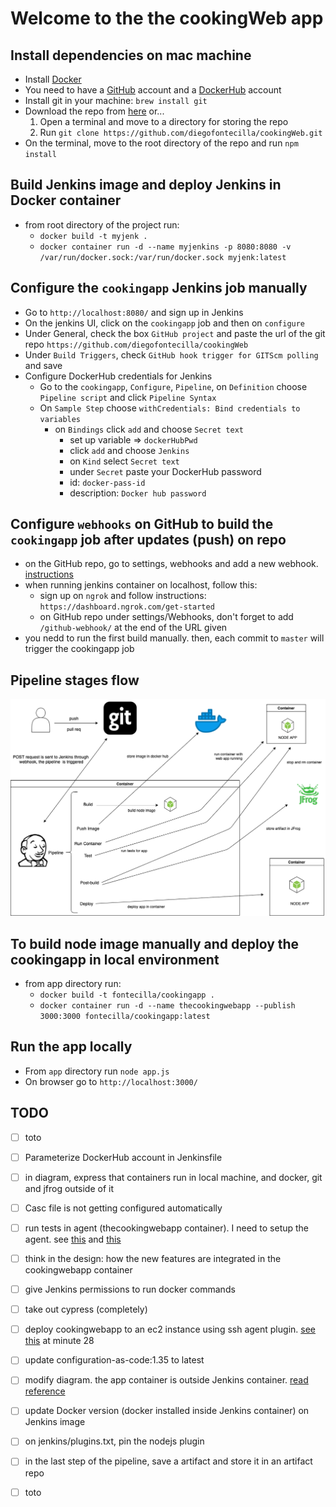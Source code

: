 # Welcome to the the cookingWeb app

## Install dependencies on mac machine

* Install [Docker](https://docs.docker.com/docker-for-mac/install/)
* You need to have a [GitHub](https://github.com/) account and a [DockerHub](https://www.docker.com/) account
* Install git in your machine: `brew install git`
* Download the repo from [here](https://github.com/diegofontecilla/cookingWeb) or...
  1. Open a terminal and move to a directory for storing the repo
  1. Run `git clone https://github.com/diegofontecilla/cookingWeb.git`
* On the terminal, move to the root directory of the repo and run `npm install`

## Build Jenkins image and deploy Jenkins in Docker container

* from root directory of the project run:
  * `docker build -t myjenk .`
  * `docker container run -d --name myjenkins -p 8080:8080 -v /var/run/docker.sock:/var/run/docker.sock myjenk:latest`

## Configure the `cookingapp` Jenkins job manually

* Go to `http://localhost:8080/` and sign up in Jenkins
* On the jenkins UI, click on the `cookingapp` job and then on `configure`
* Under General, check the box `GitHub project` and paste the url of the git repo `https://github.com/diegofontecilla/cookingWeb`
* Under `Build Triggers`, check `GitHub hook trigger for GITScm polling` and save
* Configure DockerHub credentials for Jenkins
  * Go to the `cookingapp`, `Configure`, `Pipeline`, on `Definition` choose `Pipeline script` and click `Pipeline Syntax`
  * On `Sample Step` choose `withCredentials: Bind credentials to variables`
    * on `Bindings` click `add` and choose `Secret text`
      * set up variable => `dockerHubPwd`
      * click `add` and choose `Jenkins`
      * on `Kind` select `Secret text`
      * under `Secret` paste your DockerHub password
      * id: `docker-pass-id`
      * description: `Docker hub password`

## Configure `webhooks` on GitHub to build the `cookingapp` job after updates (push) on repo

* on the GitHub repo, go to settings, webhooks and add a new webhook.
[instructions](https://embeddedartistry.com/blog/2017/12/21/jenkins-kick-off-a-ci-build-with-github-push-notifications/)
* when running jenkins container on localhost, follow this:
  * sign up on `ngrok` and follow instructions: `https://dashboard.ngrok.com/get-started`
  * on GitHub repo under settings/Webhooks, don't forget to add `/github-webhook/` at the
  end of the URL given
* you nedd to run the first build manually. then, each commit to `master` will trigger the
cookingapp job

## Pipeline stages flow

![Stages flow](./diagrams/PipelineStageFlow.png)

## To build node image manually and deploy the cookingapp in local environment

* from app directory run:
  * `docker build -t fontecilla/cookingapp .`
  * `docker container run -d --name thecookingwebapp --publish 3000:3000 fontecilla/cookingapp:latest`

## Run the app locally

* From `app` directory run `node app.js`
* On browser go to `http://localhost:3000/`

## TODO

* [ ] toto
* [ ] Parameterize DockerHub account in Jenkinsfile
* [ ] in diagram, express that containers run in local machine, and docker, git and jfrog outside of it
* [ ] Casc file is not getting configured automatically
* [ ] run tests in agent (thecookingwebapp container). I need to setup the agent. see [this](https://docs.microsoft.com/en-us/azure/devops/pipelines/agents/docker?view=azure-devops) and [this](https://devopscube.com/docker-containers-as-build-slaves-jenkins/)
* [ ] think in the design: how the new features are integrated in the cookingwebapp container
* [ ] give Jenkins permissions to run docker commands
* [ ] take out cypress (completely)
* [ ] deploy cookingwebapp to an ec2 instance using ssh agent plugin. [see this](https://www.youtube.com/watch?v=gdbA3vR2eDs) at minute 28
* [ ] update configuration-as-code:1.35 to latest
* [ ] modify diagram. the app container is outside Jenkins container. [read reference](https://medium.com/@manav503/how-to-build-docker-images-inside-a-jenkins-container-d59944102f30)
* [ ] update Docker version (docker installed inside Jenkins container) on Jenkins image
* [ ] on jenkins/plugins.txt, pin the nodejs plugin
* [ ] in the last step of the pipeline, save a artifact and store it in an artifact repo
* [ ] toto






